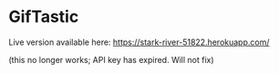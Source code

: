 # GifTastic

Live version available here: https://stark-river-51822.herokuapp.com/

(this no longer works; API key has expired. Will not fix)
